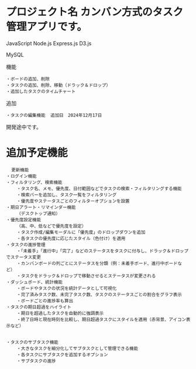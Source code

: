 # プロジェクト名  カンバン方式のタスク管理アプリです。
  JavaScript
  Node.js
  Express.js
  D3.js

  MySQL


  機能
  
    ・ボードの追加、削除
    ・タスクの追加、削除、移動（ドラック＆ドロップ）
    ・追加したタスクのタイムチャート

  追加
  
    ・タスクの編集機能  追加日　2024年12月17日
    
  開発途中です。
#  追加予定機能
      更新機能
    ・ログイン機能
    ・フィルタリング、検索機能
        ・タスク名、メモ、優先度、日付範囲などでタスクの検索・フィルタリングする機能
        ・検索バーを追加し、タスク一覧をフィルタリング
        ・優先度やステータスごとのフィルターオプションを設置
    ・期日アラート・リマインダー機能
        （デスクトップ通知）
    ・優先度設定機能
        （高、中、低などで優先度を設定）
        ・タスク作成/編集モーダルに「優先度」のドロップダウンを追加
        ・各タスクの優先度に応じたスタイル（色付け）を適用
    ・タスクの進捗管理
        ・「未着手」「進行中」「完了」などのステータスをタスクに付与し、ドラック＆ドロップでステータス変更
        ・カンバンボードの列ごとにステータスを分類（例：未着手ボード、進行中ボードなど）
        ・タスクをドラック＆ドロップで移動させるとステータスが変更される
    ・ダッシュボード、統計機能
        ・ボードやタスクの状況を統計データとして可視化
        ・完了済みタスク数、未完了タスク数、タスクのステータスごとの割合をグラフ表示
        ・ボードごとの進捗率も算出
    ・タスクの期日超過をハイライト
        ・期日を超過したタスクを自動的に強調表示
        ・終了日時と現在時刻を比較し、期日超過タスクにスタイルを適用（赤背景、アイコン表示など）
        

    ・タスクのサブタスク機能
        ・大きなタスクを細分化してサブタスクとして管理できる機能
        ・各タスクにサブタスクを追加するオプション
        ・サブタスクの進捗
